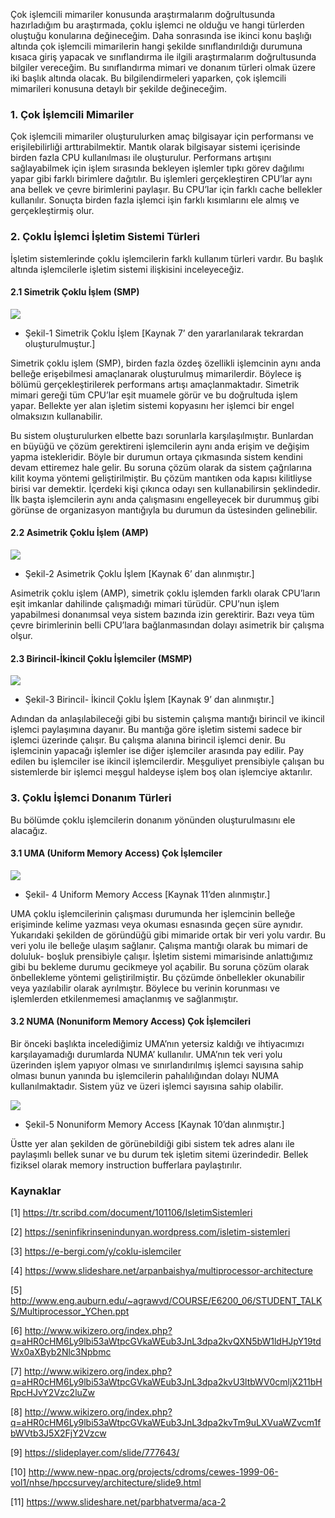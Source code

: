Çok işlemcili mimariler konusunda araştırmalarım doğrultusunda hazırladığım bu araştırmada, çoklu işlemci ne olduğu ve hangi türlerden oluştuğu konularına değineceğim. Daha sonrasında ise ikinci konu başlığı altında çok işlemcili mimarilerin hangi şekilde sınıflandırıldığı durumuna kısaca giriş yapacak ve sınıflandırma ile ilgili araştırmalarım doğrultusunda bilgiler vereceğim. Bu sınıflandırma mimari ve donanım türleri olmak üzere iki başlık altında olacak. Bu bilgilendirmeleri yaparken,  çok işlemcili mimarileri konusuna detaylı bir şekilde değineceğim.

### 1.	Çok İşlemcili Mimariler
Çok işlemcili mimariler oluşturulurken amaç bilgisayar için performansı ve erişilebilirliği arttırabilmektir. Mantık olarak bilgisayar sistemi içerisinde birden fazla CPU kullanılması ile oluşturulur. Performans artışını sağlayabilmek için işlem sırasında bekleyen işlemler tıpkı görev dağılımı yapar gibi farklı birimlere dağıtılır. Bu işlemleri gerçekleştiren CPU’lar aynı ana bellek ve çevre birimlerini paylaşır. Bu CPU’lar için farklı cache bellekler kullanılır. Sonuçta birden fazla işlemci işin farklı kısımlarını ele almış ve gerçekleştirmiş olur.

### 2.	Çoklu İşlemci İşletim Sistemi Türleri 
İşletim sistemlerinde çoklu işlemcilerin farklı kullanım türleri vardır. Bu başlık altında işlemcilerle işletim sistemi ilişkisini inceleyeceğiz.

#### 2.1	Simetrik Çoklu İşlem (SMP)

![](https://user-images.githubusercontent.com/46966075/86813949-7093ac00-c089-11ea-8e9a-100fb74a1ff2.png)

- Şekil-1 Simetrik Çoklu İşlem [Kaynak 7’ den yararlanılarak tekrardan oluşturulmuştur.]

 Simetrik çoklu işlem (SMP), birden fazla özdeş özellikli işlemcinin aynı anda belleğe erişebilmesi amaçlanarak oluşturulmuş mimarilerdir. Böylece iş bölümü gerçekleştirilerek performans artışı amaçlanmaktadır. Simetrik mimari gereği tüm CPU’lar eşit muamele görür ve bu doğrultuda işlem yapar. Bellekte yer alan işletim sistemi kopyasını her işlemci bir engel olmaksızın kullanabilir. 
 
Bu sistem oluşturulurken elbette bazı sorunlarla karşılaşılmıştır. Bunlardan en büyüğü ve çözüm gerektireni işlemcilerin aynı anda erişim ve değişim yapma istekleridir. Böyle bir durumun ortaya çıkmasında sistem kendini devam ettiremez hale gelir. Bu soruna çözüm olarak da sistem çağrılarına kilit koyma yöntemi geliştirilmiştir. Bu çözüm mantıken oda kapısı kilitliyse birisi var demektir. İçerdeki kişi çıkınca odayı sen kullanabilirsin şeklindedir. İlk başta işlemcilerin aynı anda çalışmasını engelleyecek bir durummuş gibi görünse de organizasyon mantığıyla bu durumun da üstesinden gelinebilir. 
#### 2.2	Asimetrik Çoklu İşlem (AMP)
![](https://user-images.githubusercontent.com/46966075/86813940-6ec9e880-c089-11ea-9b90-9631b0f72a82.png)
- Şekil-2 Asimetrik Çoklu İşlem [Kaynak 6’ dan alınmıştır.]

Asimetrik çoklu işlem (AMP), simetrik çoklu işlemden farklı olarak CPU’ların eşit imkanlar dahilinde çalışmadığı mimari türüdür. CPU’nun işlem yapabilmesi donanımsal veya sistem bazında izin gerektirir. Bazı veya tüm çevre birimlerinin belli CPU’lara bağlanmasından dolayı asimetrik bir çalışma olşur.

#### 2.3	Birincil-İkincil Çoklu İşlemciler (MSMP)

![](https://user-images.githubusercontent.com/46966075/86813943-6ffb1580-c089-11ea-87ab-d3e0d0f6c398.png)
- Şekil-3 Birincil- İkincil Çoklu İşlem [Kaynak 9’ dan alınmıştır.]

Adından da anlaşılabileceği gibi bu sistemin çalışma mantığı birincil ve ikincil işlemci paylaşımına dayanır. Bu mantığa göre işletim sistemi sadece bir işlemci üzerinde çalışır. Bu çalışma alanına birincil işlemci denir. Bu işlemcinin yapacağı işlemler ise diğer işlemciler arasında pay edilir. Pay edilen bu işlemciler ise ikincil işlemcilerdir. Meşguliyet prensibiyle çalışan bu sistemlerde bir işlemci meşgul haldeyse işlem boş olan işlemciye aktarılır. 

### 3.	Çoklu İşlemci Donanım Türleri
Bu bölümde çoklu işlemcilerin donanım yönünden oluşturulmasını ele alacağız.

#### 3.1 UMA (Uniform Memory Access) Çok İşlemciler
 ![](https://user-images.githubusercontent.com/46966075/86813945-6ffb1580-c089-11ea-9f35-ccf682bf991c.png)
- Şekil- 4 Uniform Memory Access [Kaynak 11’den alınmıştır.]

UMA çoklu işlemcilerinin çalışması durumunda her işlemcinin belleğe erişiminde kelime yazması veya okuması esnasında geçen süre aynıdır. Yukarıdaki şekilden de göründüğü gibi mimaride ortak bir veri yolu vardır. Bu veri yolu ile belleğe ulaşım sağlanır. Çalışma mantığı olarak bu mimari de doluluk- boşluk prensibiyle çalışır. İşletim sistemi mimarisinde anlattığımız gibi bu bekleme durumu gecikmeye yol açabilir. Bu soruna çözüm olarak önbellekleme yöntemi geliştirilmiştir. Bu çözümde önbellekler okunabilir veya yazılabilir olarak ayrılmıştır. Böylece bu verinin korunması ve işlemlerden etkilenmemesi amaçlanmış ve sağlanmıştır.


#### 3.2 NUMA (Nonuniform Memory Access) Çok İşlemcileri
Bir önceki başlıkta incelediğimiz UMA’nın yetersiz kaldığı ve ihtiyacımızı karşılayamadığı durumlarda NUMA’ kullanılır. UMA’nın tek veri yolu üzerinden işlem yapıyor olması ve sınırlandırılmış işlemci sayısına sahip olması bunun yanında bu işlemcilerin pahalılığından dolayı NUMA kullanılmaktadır. Sistem yüz ve üzeri işlemci sayısına sahip olabilir.

![](https://user-images.githubusercontent.com/46966075/86813948-7093ac00-c089-11ea-8d9e-a6dcdb852a78.png)
- Şekil-5 Nonuniform Memory Access [Kaynak 10’dan alınmıştır.]

Üstte yer alan şekilden de görünebildiği gibi sistem tek adres alanı ile paylaşımlı bellek sunar ve bu durum tek işletim sitemi üzerindedir. Bellek fiziksel olarak memory instruction bufferlara paylaştırılır.

### Kaynaklar

[1] https://tr.scribd.com/document/101106/IsletimSistemleri

[2] https://seninfikrinsenindunyan.wordpress.com/isletim-sistemleri

[3] https://e-bergi.com/y/coklu-islemciler

[4] https://www.slideshare.net/arpanbaishya/multiprocessor-architecture 

[5] http://www.eng.auburn.edu/~agrawvd/COURSE/E6200_06/STUDENT_TALKS/Multiprocessor_YChen.ppt 

[6] http://www.wikizero.org/index.php?q=aHR0cHM6Ly9lbi53aWtpcGVkaWEub3JnL3dpa2kvQXN5bW1ldHJpY19tdWx0aXByb2Nlc3Npbmc 

[7] http://www.wikizero.org/index.php?q=aHR0cHM6Ly9lbi53aWtpcGVkaWEub3JnL3dpa2kvU3ltbWV0cmljX211bHRpcHJvY2Vzc2luZw 

[8] http://www.wikizero.org/index.php?q=aHR0cHM6Ly9lbi53aWtpcGVkaWEub3JnL3dpa2kvTm9uLXVuaWZvcm1fbWVtb3J5X2FjY2Vzcw

[9] https://slideplayer.com/slide/777643/

[10] http://www.new-npac.org/projects/cdroms/cewes-1999-06-vol1/nhse/hpccsurvey/architecture/slide9.html


[11] https://www.slideshare.net/parbhatverma/aca-2
